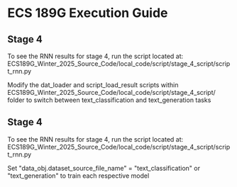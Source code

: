 # ECS 189G Execution Guide

## Stage 4

To see the RNN results for stage 4, run the script located at:
ECS189G_Winter_2025_Source_Code/local_code/script/stage_4_script/script_rnn.py

Modify the dat_loader and script_load_result scripts within
ECS189G_Winter_2025_Source_Code/local_code/script/stage_4_script/
folder to switch between text_classification and text_generation tasks

## Stage 4

To see the RNN results for stage 4, run the script located at:
ECS189G_Winter_2025_Source_Code/local_code/script/stage_4_script/script_rnn.py

Set "data_obj.dataset_source_file_name" = "text_classification" or "text_generation" to train each respective model
